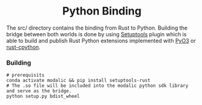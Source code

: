 <h1 align="center">
  <b>Python Binding</b><br>
</h1>

The src/ directory contains the binding from Rust to Python. Building the bridge between both
worlds is done by using [Setuptools](https://github.com/PyO3/setuptools-rust) plugin which is able to build and publish Rust Python extensions implemented with [PyO3](https://github.com/PyO3/pyo3) or [rust-cpython](https://github.com/dgrunwald/rust-cpython).

### Building

```shell
# prerequisits
conda activate modalic && pip install setuptools-rust
# The .so file will be included into the modalic python sdk library and serve as the bridge.
python setup.py bdist_wheel
```
